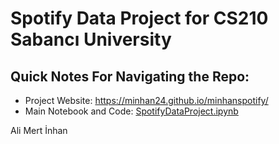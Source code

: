 # Spotify Data Project for CS210 Sabancı University

## Quick Notes For Navigating the Repo:
* Project Website: https://minhan24.github.io/minhanspotify/
* Main Notebook and Code: [SpotifyDataProject.ipynb](SpotifyDataProject.ipynb)

Ali Mert İnhan
